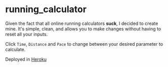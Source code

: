 # running_calculator
Given the fact that all online running calculators **suck**, I decided to create mine.
It's simple, clean, and allows you to make changes without having to reset all your inputs.

Click ``Time``, ``Distance`` and ``Pace`` to change between your desired parameter to calculate.

Deployed in [Heroku](https://running-calculator.herokuapp.com/)

